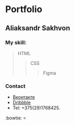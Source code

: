 # Portfolio
## Aliaksandr Sakhvon

### My skill:

> HTML
>> CSS
>>> Figma


### Contact
- [Вконтакте](https://vk.com/enotik_by)
- [Dribbble](https://dribbble.com/enotik_by)
- Tel: +375(29)1768425.

:bowtie:
:star:
